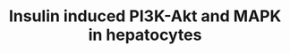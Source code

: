 ---
annotations:
- type: Pathway Ontology
  value: insulin signaling pathway
- type: Cell Type Ontology
  value: hepatocyte
authors:
- Susan
description: Insulin-induced P13K-Akt and MAPK network in hepatocytes. Pathway is
  adapted from Figure 5 in the publication by Zhang et al (2017) in the Journal of
  Proteome Research
last-edited: 2018-03-19
organisms:
- Rattus norvegicus
redirect_from:
- /index.php/Pathway:WP4229
- /instance/WP4229
schema-jsonld:
- '@context': https://schema.org/
  '@id': https://wikipathways.github.io/pathways/WP4229.html
  '@type': Dataset
  creator:
    '@type': Organization
    name: WikiPathways
  description: Insulin-induced P13K-Akt and MAPK network in hepatocytes. Pathway is
    adapted from Figure 5 in the publication by Zhang et al (2017) in the Journal
    of Proteome Research
  keywords:
  - RAS
  - SOS1
  - Pi3K
  - Gys2
  - Pfkfb2
  - RSK1
  - mLST8
  - Insulin-1
  - LARP1
  - Grb10
  - GRB2
  - RAF
  - Ndrg1
  - Akt
  - FoxK1
  - S6K
  - TSC2
  - IRS2
  - Akt1s1
  - SHC-1
  - Rheb
  - mTOR
  - Acly
  - ERK
  - Raptor
  - BAD
  - Gys1
  - Foxo1
  - Eif4e
  - Rps6
  - 4eBP
  - IRS1
  - MEK
  - TSC1
  - Gsk3
  license: CC0
  name: Insulin induced PI3K-Akt and MAPK in hepatocytes
seo: CreativeWork
title: Insulin induced PI3K-Akt and MAPK in hepatocytes
wpid: WP4229
---